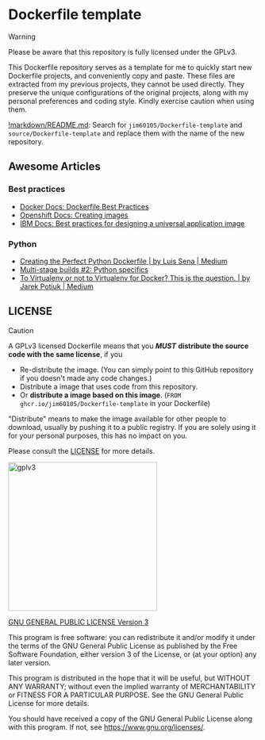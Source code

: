 # Dockerfile template

> [!WARNING]  
> Please be aware that this repository is fully licensed under the GPLv3.

This Dockerfile repository serves as a template for me to quickly start new Dockerfile projects, and conveniently copy and paste. These files are extracted from my previous projects, they cannot be used directly. They preserve the unique configurations of the original projects, along with my personal preferences and coding style. Kindly exercise caution when using them.

[!markdown/README.md](!markdown/README.md): Search for `jim60105/Dockerfile-template` and `source/Dockerfile-template` and replace them with the name of the new repository.

## Awesome Articles

### Best practices

- [Docker Docs: Dockerfile Best Practices](https://docs.docker.com/develop/develop-images/instructions/)
- [Openshift Docs: Creating images](https://docs.openshift.com/container-platform/4.14/openshift_images/create-images.html)
- [IBM Docs: Best practices for designing a universal application image](https://developer.ibm.com/learningpaths/universal-application-image/design-universal-image)

### Python

- [Creating the Perfect Python Dockerfile | by Luis Sena | Medium](https://luis-sena.medium.com/creating-the-perfect-python-dockerfile-51bdec41f1c8)
- [Multi-stage builds #2: Python specifics](https://pythonspeed.com/articles/multi-stage-docker-python/)
- [To Virtualenv or not to Virtualenv for Docker? This is the question. | by Jarek Potiuk | Medium](https://potiuk.com/to-virtualenv-or-not-to-virtualenv-for-docker-this-is-the-question-6f980d753b46)

## LICENSE

> [!CAUTION]
> A GPLv3 licensed Dockerfile means that you _**MUST**_ **distribute the source code with the same license**, if you
>
> - Re-distribute the image. (You can simply point to this GitHub repository if you doesn't made any code changes.)
> - Distribute a image that uses code from this repository.
> - Or **distribute a image based on this image**. (`FROM ghcr.io/jim60105/Dockerfile-template` in your Dockerfile)
>
> "Distribute" means to make the image available for other people to download, usually by pushing it to a public registry. If you are solely using it for your personal purposes, this has no impact on you.
>
> Please consult the [LICENSE](LICENSE) for more details.

<img src="https://github.com/jim60105/Dockerfile-template/assets/16995691/ea799bbb-d531-4514-baee-13874322ec48" alt="gplv3" width="300" />

[GNU GENERAL PUBLIC LICENSE Version 3](LICENSE)

This program is free software: you can redistribute it and/or modify it under the terms of the GNU General Public License as published by the Free Software Foundation, either version 3 of the License, or (at your option) any later version.

This program is distributed in the hope that it will be useful, but WITHOUT ANY WARRANTY; without even the implied warranty of MERCHANTABILITY or FITNESS FOR A PARTICULAR PURPOSE. See the GNU General Public License for more details.

You should have received a copy of the GNU General Public License along with this program. If not, see <https://www.gnu.org/licenses/>.
